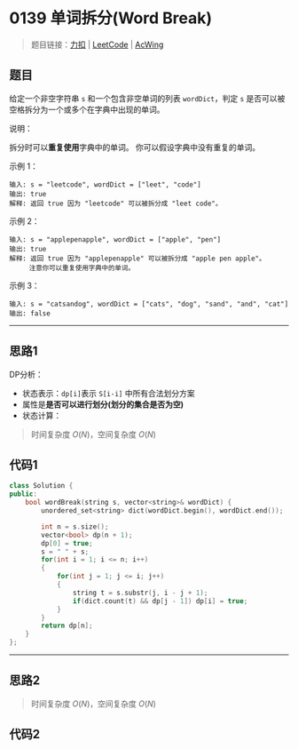 # 0139 单词拆分(Word Break)

> 题目链接：[力扣](https://leetcode-cn.com/problems/word-break/) | [LeetCode](https://leetcode.com/problems/word-break/) | [AcWing](https://www.acwing.com/activity/content/problem/content/2509/1/)

## 题目

给定一个非空字符串 `s` 和一个包含非空单词的列表 `wordDict`，判定 `s` 是否可以被空格拆分为一个或多个在字典中出现的单词。

说明：

拆分时可以**重复使用**字典中的单词。
你可以假设字典中没有重复的单词。

示例 1：

```plain
输入: s = "leetcode", wordDict = ["leet", "code"]
输出: true
解释: 返回 true 因为 "leetcode" 可以被拆分成 "leet code"。
```

示例 2：

```plain
输入: s = "applepenapple", wordDict = ["apple", "pen"]
输出: true
解释: 返回 true 因为 "applepenapple" 可以被拆分成 "apple pen apple"。
     注意你可以重复使用字典中的单词。
```

示例 3：

```plain
输入: s = "catsandog", wordDict = ["cats", "dog", "sand", "and", "cat"]
输出: false
```

---

## 思路1

DP分析：

- 状态表示：`dp[i]`表示 `S[i-i]` 中所有合法划分方案
- 属性是**是否可以进行划分(划分的集合是否为空)**
- 状态计算：

> 时间复杂度 $O(N)$，空间复杂度 $O(N)$

## 代码1

```cpp
class Solution {
public:
    bool wordBreak(string s, vector<string>& wordDict) {
        unordered_set<string> dict(wordDict.begin(), wordDict.end());

        int n = s.size();
        vector<bool> dp(n + 1);
        dp[0] = true;
        s = " " + s;
        for(int i = 1; i <= n; i++)
        {
            for(int j = 1; j <= i; j++)
            {
                string t = s.substr(j, i - j + 1);
                if(dict.count(t) && dp[j - 1]) dp[i] = true;
            }
        }
        return dp[n];
    }
};
```

---

## 思路2

> 时间复杂度 $O(N)$，空间复杂度 $O(N)$

## 代码2

```cpp

```
